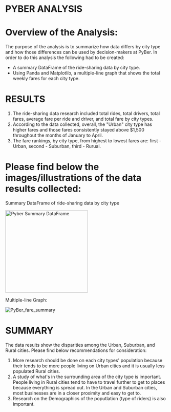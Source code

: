 # PYBER ANALYSIS

# Overview of the Analysis:
The purpose of the analysis is to summarize how data differs by city type and how those differences can be used by decision-makers at PyBer.  In order to do this analysis the following had to be created:
-  A summary DataFrame of the ride-sharing data by city type.
-  Using Panda and Matplotlib, a multiple-line graph that shows the total weekly fares for each city type.

# RESULTS
1.  The ride-sharing data research included total rides, total drivers, total fares, average fare per ride and driver, and total fare by city types.
2.  According to the data collected, overall, the "Urban" city type has higher fares and those fares consistently stayed above $1,500 throughout the months of January to April.
3.  The fare rankings, by city type, from highest to lowest fares are:  first - Urban, second - Suburban, third - Rurual.  

# Please find below the images/illustrations of the data results collected:
Summary DataFrame of ride-sharing data by city type

<img width="257" alt="Pyber Summary DataFrame" src="https://user-images.githubusercontent.com/114943747/219210501-471d0dcc-3750-4bc7-96ff-cf138aade5cd.png">

Multiple-line Graph:

![PyBer_fare_summary](https://user-images.githubusercontent.com/114943747/219212206-62dd7833-3c04-4a60-ad4a-a83e238f2356.png)

# SUMMARY
The data results show the disparities among the Urban, Suburban, and Rural cities.  Please find below recommendations for consideration:
1.  More research should be done on each city types' population because their tends to be more people living on Urban cities and it is usually less populated Rural cities.
2.  A study of what's in the surrounding area of the city type is important.  People living in Rural cities tend to have to travel further to get to places because everything is spread out.  In the Urban and Suburban cities, most businesses are in a closer proximity and easy to get to.
3.  Research on the Demographics of the poputlation (type of riders) is also important.

